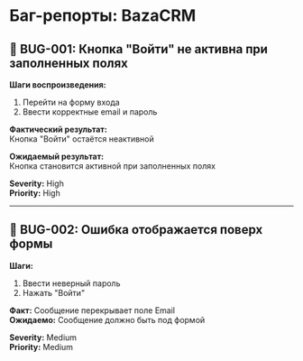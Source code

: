 # Баг-репорты: BazaCRM

## 🐛 BUG-001: Кнопка "Войти" не активна при заполненных полях

**Шаги воспроизведения:**
1. Перейти на форму входа
2. Ввести корректные email и пароль

**Фактический результат:**  
Кнопка "Войти" остаётся неактивной

**Ожидаемый результат:**  
Кнопка становится активной при заполненных полях

**Severity:** High  
**Priority:** High

---

## 🐛 BUG-002: Ошибка отображается поверх формы

**Шаги:**
1. Ввести неверный пароль
2. Нажать "Войти"

**Факт:** Сообщение перекрывает поле Email  
**Ожидаемо:** Сообщение должно быть под формой

**Severity:** Medium  
**Priority:** Medium
